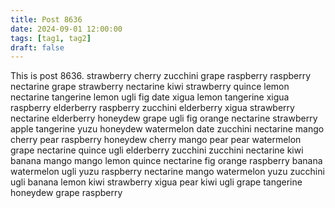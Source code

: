 ```yaml
---
title: Post 8636
date: 2024-09-01 12:00:00
tags: [tag1, tag2]
draft: false
---
```

This is post 8636.
strawberry
cherry
zucchini
grape
raspberry
raspberry
nectarine
grape
strawberry
nectarine
kiwi
strawberry
quince
lemon
nectarine
tangerine
lemon
ugli
fig
date
xigua
lemon
tangerine
xigua
raspberry
elderberry
raspberry
zucchini
elderberry
xigua
strawberry
nectarine
elderberry
honeydew
grape
ugli
fig
orange
nectarine
strawberry
apple
tangerine
yuzu
honeydew
watermelon
date
zucchini
nectarine
mango
cherry
pear
raspberry
honeydew
cherry
mango
pear
pear
watermelon
grape
nectarine
quince
ugli
elderberry
zucchini
zucchini
nectarine
kiwi
banana
mango
mango
lemon
quince
nectarine
fig
orange
raspberry
banana
watermelon
ugli
yuzu
raspberry
nectarine
mango
watermelon
yuzu
zucchini
ugli
banana
lemon
kiwi
strawberry
xigua
pear
kiwi
ugli
grape
tangerine
honeydew
grape
raspberry
